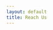 ```yaml
---
layout: default
title: Reach Us
---
```

<div id="map"></div>
    <script>
      function initMap() {
        var uluru = {lat: -25.363, lng: 131.044};
        var map = new google.maps.Map(document.getElementById('map'), {
          zoom: 4,
          center: uluru
        });
        var marker = new google.maps.Marker({
          position: uluru,
          map: map
        });
      }
    </script>
    <script async defer src="https://maps.googleapis.com/maps/api/js?key=AIzaSyCVhH9ooLvZlv_TzscUvU6Tl4VKKr9jIsI&callback=initMap">
    </script>
